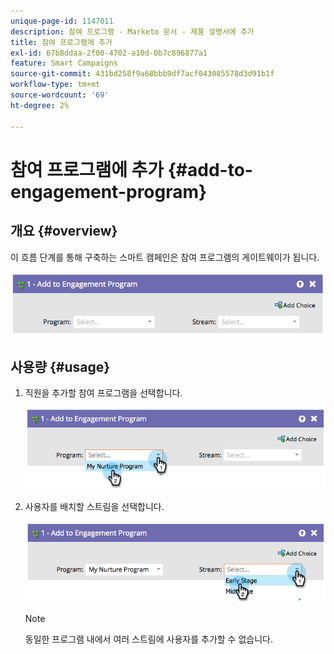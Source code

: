 ```yaml
---
unique-page-id: 1147011
description: 참여 프로그램 - Marketo 문서 - 제품 설명서에 추가
title: 참여 프로그램에 추가
exl-id: 67b8ddaa-2f00-4702-a10d-0b7c896877a1
feature: Smart Campaigns
source-git-commit: 431bd258f9a68bbb9df7acf043085578d3d91b1f
workflow-type: tm+mt
source-wordcount: '69'
ht-degree: 2%

---
```


# 참여 프로그램에 추가 {#add-to-engagement-program}

## 개요 {#overview}

이 흐름 단계를 통해 구축하는 스마트 캠페인은 참여 프로그램의 게이트웨이가 됩니다.

![](assets/image2014-9-22-14-3a47-3a32.png)

## 사용량 {#usage}

1. 직원을 추가할 참여 프로그램을 선택합니다.

   ![](assets/image2014-9-22-14-3a47-3a36.png)

1. 사용자를 배치할 스트림을 선택합니다.

   ![](assets/image2014-9-22-14-3a47-3a39.png)

   >[!NOTE]
   >
   >동일한 프로그램 내에서 여러 스트림에 사용자를 추가할 수 없습니다.
